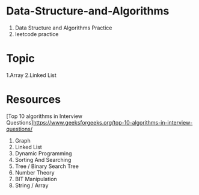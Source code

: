 # Data-Structure-and-Algorithms
1. Data Structure and Algorithms Practice
2. leetcode practice 

# Topic
 1.Array
 2.Linked List
 
 # Resources
[Top 10 algorithms in Interview Questions]https://www.geeksforgeeks.org/top-10-algorithms-in-interview-questions/

1. Graph
2. Linked List
3. Dynamic Programming
4. Sorting And Searching
5. Tree / Binary Search Tree
6. Number Theory
7. BIT Manipulation
8. String / Array
